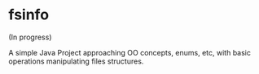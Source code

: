 # fsinfo
(In progress)

A simple Java Project approaching OO concepts, enums, etc, with basic operations manipulating files structures.
